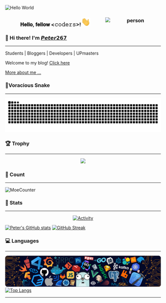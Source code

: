 ![Hello World](https://github.com/user-attachments/assets/f3eb217e-8977-4dc4-9b0a-364f35fab4b8)

<h3 align="center">𝐇𝐞𝐥𝐥𝐨, 𝐟𝐞𝐥𝐥𝐨𝐰 <𝚌𝚘𝚍𝚎𝚛𝚜></𝚌𝚘𝚍𝚎𝚛𝚜>!<img src="https://raw.githubusercontent.com/willow-god/willow-god/refs/heads/main/static/image.gif" width="30px" alt="">

<img align='right' src="https://avatars.githubusercontent.com/u/175904095?v=4" width="180" alt="person">

### 👋 Hi there! I'm [𝙋𝙚𝙩𝙚𝙧𝟮𝟲𝟳](https://peter267.github.io)
---

Students | Bloggers | Developers | UPmasters

Welcome to my blog!  [Click here](https://peter267.github.io)

[More about me ...](https://peter267.github.io/about/)

### 🐍Voracious Snake
---
![Snake](https://raw.githubusercontent.com/Peter267/Peter267/output/github-contribution-grid-snake.svg)

### 🏆 Trophy
---
<p align="center">
  <a href="https://peter267.github.io">
    <img src="https://github-profile-trophy.vercel.app/?username=Peter267&theme=gruvbox&row=1&column=7&no-frame=true&no-bg=true" />
  </a>
</p>

### 🔎 Count
---
![MoeCounter](https://count.getloli.com/@peter267-profile?name=peter267-profile&theme=gelbooru&padding=7&offset=0&align=top&scale=1&pixelated=1&darkmode=auto)

### 🧮 Stats
---
<p align="center">
  <a href="https://peter267.github.io">
    <img src="https://github-readme-activity-graph.vercel.app/graph?username=Peter267&theme=github-compact&custom_title=Activity&radius=30&height=250" alt="Activity">
  </a>
</p>

[![Peter's GitHub stats](https://github-readme-stats.vercel.app/api?username=Peter267)](https://github.com/anuraghazra/github-readme-stats) [![GitHub Streak](https://github-readme-streak-stats.herokuapp.com/?user=Peter267)](https://git.io/streak-stats)

### 💻 Languages
---
![Language](https://github.com/willow-god/willow-god/raw/main/static/icons.png) [![Top Langs](https://github-readme-stats.vercel.app/api/top-langs/?username=Peter267&layout=compact)](https://github.com/anuraghazra/github-readme-stats)

---

